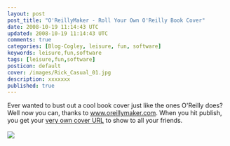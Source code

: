 ```yaml
---           
layout: post
post_title: "O'ReillyMaker - Roll Your Own O'Reilly Book Cover"
date: 2008-10-19 11:14:43 UTC
updated: 2008-10-19 11:14:43 UTC
comments: true
categories: [Blog-Cogley, leisure, fun, software]
keywords: leisure,fun,software
tags: [leisure,fun,software]
posticon: default
cover: /images/Rick_Casual_01.jpg
description: xxxxxxx
published: true
---
```

 
Ever wanted to bust out a cool book cover just like the ones O'Reilly does? Well now you can, thanks to www.oreillymaker.com. When you hit publish, you get your [very own cover URL](http://www.oreillymaker.com/link/17821/panic-sweat-fear/) to show to all your friends. <br /><br /><img class="right" src="http://rick.cogley.info/blog/index_files/oreillymkerrollyourowno_1.jpg" /><br /><br /><br /><br />[<br />](http://farm4.static.flickr.com/3085/2585730158_e478ceb5f3_o.jpg)